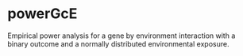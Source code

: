 # powerGcE
Empirical power analysis for a gene by environment interaction with a binary outcome and a normally distributed environmental exposure.
